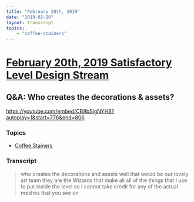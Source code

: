```yaml
---
title: "February 20th, 2019"
date: "2019-02-20"
layout: transcript
topics: 
    - "coffee-stainers"
---
```

# [February 20th, 2019 Satisfactory Level Design Stream](../2019-02-20.md)
## Q&A: Who creates the decorations & assets?
https://youtube.com/embed/CB9bSigNYH8?autoplay=1&start=776&end=806
### Topics
* [Coffee Stainers](../topics/coffee-stainers.md)

### Transcript

> who creates the decorations and assets
> well that would be our lovely art team
> they are the Wizards that make all all
> of the things that I use to put inside
> the level so I cannot take credit for
> any of the actual meshes that you see on
